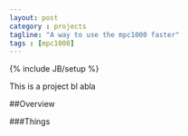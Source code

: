 ```yaml
---
layout: post
category : projects
tagline: "A way to use the mpc1000 faster"
tags : [mpc1000]
---
```

{% include JB/setup %}

This is a project bl abla

##Overview

###Things
